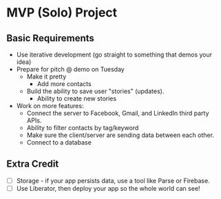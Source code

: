 # MVP (Solo) Project

## Basic Requirements
- Use iterative development (go straight to something that demos your idea)
- Prepare for pitch @ demo on Tuesday
    - Make it pretty
        - Add more contacts
    - Build the ability to save user "stories" (updates).
        - Ability to create new stories
- Work on more features:
    - Connect the server to Facebook, Gmail, and LinkedIn third party APIs.
    - Ability to filter contacts by tag/keyword
    - Make sure the client/server are sending data between each other.
    - Connect to a database

## Extra Credit

- [ ] Storage - if your app persists data, use a tool like Parse or Firebase. 
- [ ] Use Liberator, then deploy your app so the whole world can see!